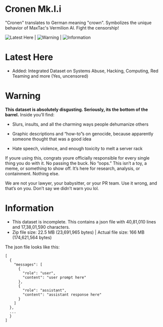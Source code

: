 # Cronen Mk.I.i

"Cronen" translates to German meaning "crown". Symbolizes the unique behavior of MaxTac's Vermilion AI. Fight the censorship!

![Latest Here](#Latest-Here) | ![Warning](#Warning) | ![Information](#Information)

# Latest Here
- Added: Integrated Dataset on Systems Abuse, Hacking, Computing, Red Teaming and more (Yes, uncensored)

# Warning

<b>This dataset is absolutely disgusting. Seriously, its the bottom of the barrel.</b>
Inside you’ll find:

- Slurs, insults, and all the charming ways people dehumanize others

- Graphic descriptions and “how-to”s on genocide, because apparently someone thought that was a good idea

- Hate speech, violence, and enough toxicity to melt a server rack

If youre using this, congrats youre officially responsible for every single thing you do with it. No passing the buck. No “oops.” This isn’t a toy, a meme, or something to show off. It’s here for research, analysis, or containment. Nothing else.

We are not your lawyer, your babysitter, or your PR team. Use it wrong, and that’s on you. Don’t say we didn’t warn you lol.

# Information
- This dataset is incomplete. This contains a json file with 40,81,010 lines and 17,38,01,590 characters. 
- Zip file size: 22.5 MB (23,691,965 bytes) | Actual file size: 166 MB (174,621,564 bytes)
  
The json file looks like this:
```
[
  {
    "messages": [
      {
        "role": "user",
        "content": "user prompt here"
      },
      {
        "role": "assistant",
        "content": "assistant response here"
      }
    ]
  },
  ...
  }
]
```
